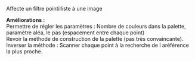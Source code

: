Affecte un filtre pointilliste à une image

**Améliorations :**  
    Permettre de régler les paramètres : Nombre de couleurs dans la palette, paramètre aléa, le pas (espacement entre chaque point)  
    Revoir la méthode de construction de la palette (pas très convaincante).  
        Inverser la méthode : Scanner chaque point à la recherche de l aréférence la plus proche.  
